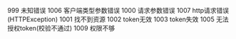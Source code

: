 999 未知错误
1006 客户端类型参数错误
1000 请求参数错误
1007 http请求错误(HTTPException)
1001 找不到资源
1002 token无效
1003 token失效
1005 无法授权token(校验不通过)
1009 权限不够